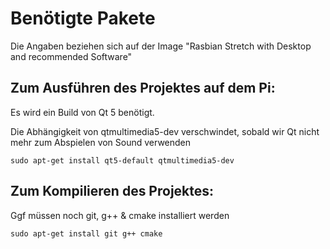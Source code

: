 # Benötigte Pakete
Die Angaben beziehen sich auf der Image "Rasbian Stretch with Desktop and recommended Software"
## Zum Ausführen des Projektes auf dem Pi:
Es wird ein Build von Qt 5 benötigt.

Die Abhängigkeit von qtmultimedia5-dev verschwindet, sobald wir Qt nicht mehr zum Abspielen von Sound verwenden

```shell
sudo apt-get install qt5-default qtmultimedia5-dev
```
## Zum Kompilieren des Projektes:
Ggf müssen noch git, g++ & cmake installiert werden
```shell
sudo apt-get install git g++ cmake
```